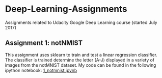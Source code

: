 # Deep-Learning-Assignments
Assignments related to Udacity Google Deep Learning course (started July 2017)

## Assignment 1: notNMIST
This assignment uses sklearn to train and test a linear regression classifier. The classifier is trained determine the letter (A-J) displayed in a variety of images from the notMNIST dataset. My code can be found in the following ipython notebook: [1_notmnist.ipynb](1_notmnist.ipynb)

